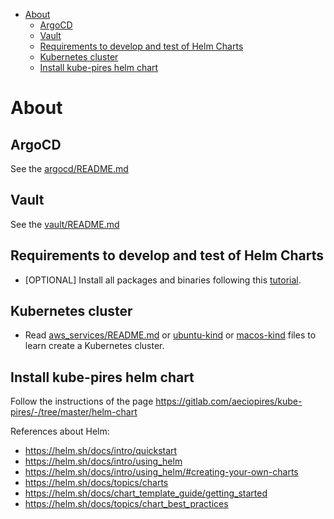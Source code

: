 <!-- TOC -->

- [About](#about)
  - [ArgoCD](#argocd)
  - [Vault](#vault)
  - [Requirements to develop and test of Helm Charts](#requirements-to-develop-and-test-of-helm-charts)
  - [Kubernetes cluster](#kubernetes-cluster)
  - [Install kube-pires helm chart](#install-kube-pires-helm-chart)

<!-- TOC -->

# About

## ArgoCD

See the [argocd/README.md](argocd/README.md)

## Vault

See the [vault/README.md](vault/README.md)

## Requirements to develop and test of Helm Charts

- [OPTIONAL] Install all packages and binaries following this [tutorial](REQUIREMENTS.md).

## Kubernetes cluster

- Read [aws_services/README.md](../aws_services/README.md) or [ubuntu-kind](../softwares-ubuntu.md#opcional-kind) or [macos-kind](../softwares-macos.md#opcional-kind) files to learn create a Kubernetes cluster.

## Install kube-pires helm chart

Follow the instructions of the page https://gitlab.com/aeciopires/kube-pires/-/tree/master/helm-chart

References about Helm:

- https://helm.sh/docs/intro/quickstart
- https://helm.sh/docs/intro/using_helm
- https://helm.sh/docs/intro/using_helm/#creating-your-own-charts
- https://helm.sh/docs/topics/charts
- https://helm.sh/docs/chart_template_guide/getting_started
- https://helm.sh/docs/topics/chart_best_practices
